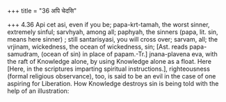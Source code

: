 +++
title = "36 अपि चेदसि"

+++
4.36 Api cet asi, even if you be; papa-krt-tamah, the worst sinner,
extremely sinful; sarvhyah, among all; paphyah, the sinners (papa, lit.
sin, means here sinner) ; still santarisyasi, you will cross over;
sarvam, all; the vrjinam, wickedness, the ocean of wickedness, sin;
\[Ast. reads papa-samudram, (ocean of sin) in place of papam.-Tr.\]
jnana-plavena eva, with the raft of Knowledge alone, by using Knowledge
alone as a float. Here \[Here, in the scriptures imparting spiritual
instructions.\], righteousness (formal religious observance), too, is
said to be an evil in the case of one aspiring for Liberation. How
Knowledge destroys sin is being told with the help of an illustration:
